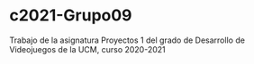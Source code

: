# c2021-Grupo09
Trabajo de la asignatura Proyectos 1 del grado de Desarrollo de Videojuegos de la UCM, curso 2020-2021

